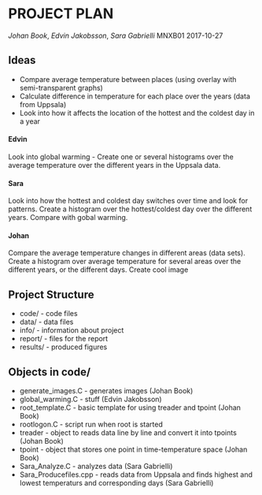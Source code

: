 # PROJECT PLAN
*Johan Book*, *Edvin Jakobsson*, *Sara Gabrielli*
MNXB01 2017-10-27

## Ideas
- Compare average temperature between places (using overlay with semi-transparent graphs)
- Calculate difference in temperature for each place over the years (data from Uppsala)
- Look into how it affects the location of the hottest and the coldest day in a year
  
#### Edvin
Look into global warming - Create one or several histograms over the average temperature over the different years in the Uppsala data.

#### Sara 	
Look into how the hottest and coldest day switches over time and look for patterns. Create a histogram over the hottest/coldest day over the different years. Compare with gobal warming.

#### Johan
Compare the average temperature changes in different areas (data sets). Create a histogram over average temperature for several areas over the different years, or the different days. Create cool image

## Project Structure
- code/ - code files
- data/ - data files
- info/ - information about project
- report/ - files for the report
- results/ - produced figures
  
## Objects in code/
- generate_images.C - generates images (Johan Book)
- global_warming.C - stuff (Edvin Jakobsson)
- root_template.C - basic template for using treader and tpoint (Johan Book)
- rootlogon.C - script run when root is started
- treader - object to reads data line by line and convert it into tpoints (Johan Book) 
- tpoint - object that stores one point in time-temperature space (Johan Book)
- Sara_Analyze.C - analyzes data (Sara Gabrielli)
- Sara_Producefiles.cpp - reads data from Uppsala and finds highest and lowest temperaturs and corresponding days (Sara Gabrielli)
